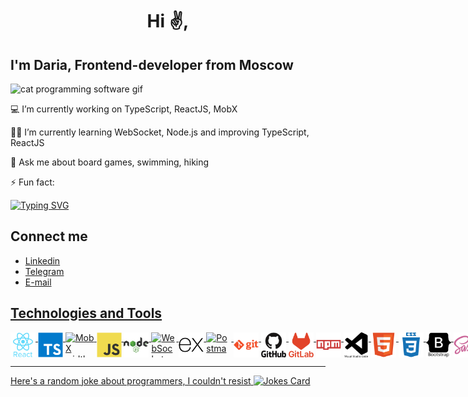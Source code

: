 <h1 align='center'> Hi ✌,</h1>

<h2 >I'm Daria, Frontend-developer from Moscow </h2>

<img src='https://media.tenor.com/DimzPZMypFcAAAAM/laptop.gif' alt='cat programming software gif'/>

<p>💻 I’m currently working on TypeScript, ReactJS, MobX</p>
<p>👩‍🎓 I’m currently learning WebSocket, Node.js and improving TypeScript, ReactJS</p>
<p>💬 Ask me about board games, swimming, hiking</p>
<p>⚡ Fun fact: </p>
<a href="https://git.io/typing-svg"><img src="https://readme-typing-svg.herokuapp.com?font=Fira+Code&size=14&duration=4000&pause=300&color=7D18F7&vCenter=true&random=false&width=600&height=30&lines=I+love+Marvel+movies;I+love+snowboarding;I`m+hydrogeologist;I+recently+completed+The+Witcher+3;+I+like+jokes+about+programmers;I+jumped+with+a+parachute;My+favorite+Netflix+show+is+Black+Mirror;I+read+Game+of+Thrones+before+the+series" alt="Typing SVG" /></a>

<h2>Connect me</h2>
<ul>
  <li><a href="https://www.linkedin.com/in/kireeva-daria/">Linkedin</li>
  <li><a href="https://t.me/Dashka1511">Telegram</li>
  <li><a href="mailto:d.kireeva0908@gmail.com">E-mail</li>
</ul>

<h2>Technologies and Tools</h2>
<div align='left' style="display: flex;">
  <img src="https://github.com/devicons/devicon/blob/master/icons/react/react-original-wordmark.svg" title="React" alt="React" width="40" height="40"/>&nbsp;<img src="https://github.com/devicons/devicon/blob/master/icons/typescript/typescript-original.svg" title="TypeScript" alt="TypeScript" width="40" height="40"/>&nbsp;<img src="https://www.svgrepo.com/show/354078/mobx.svg" title="MobX" alt="MobX width="40" height="40"/>&nbsp;<img src="https://github.com/devicons/devicon/blob/master/icons/javascript/javascript-original.svg" title="JavaScript" alt="JavaScript" width="40" height="40"/>&nbsp;<img src="https://github.com/devicons/devicon/blob/master/icons/nodejs/nodejs-original-wordmark.svg" title="NodeJS" alt="NodeJS" width="40" height="40"/>&nbsp;<img src="https://www.svgrepo.com/show/354553/websocket.svg" title="WebSocket" alt="WebSocket" width="40" height="40"/>&nbsp;  
  <img src="https://github.com/devicons/devicon/blob/master/icons/express/express-original.svg" title="Express" alt="Express" width="40" height="40"/>&nbsp;  
  <img src="https://www.svgrepo.com/show/354202/postman-icon.svg" title="Postman" alt="Postman" width="40" height="40"/>&nbsp;<img src="https://github.com/devicons/devicon/blob/master/icons/git/git-plain-wordmark.svg"  title="Git" alt="Git" width="40" height="40"/>&nbsp;<img src="https://github.com/devicons/devicon/blob/master/icons/github/github-original-wordmark.svg"  title="GitHub" alt="GitHub" width="40" height="40"/>&nbsp;<img src="https://github.com/devicons/devicon/blob/master/icons/gitlab/gitlab-plain-wordmark.svg"  title="GitLab" alt="GitLab" width="40" height="40"/>&nbsp;<img src="https://github.com/devicons/devicon/blob/master/icons/npm/npm-original-wordmark.svg"  title="npm" alt="npm" width="40" height="40"/>&nbsp; <img src="https://github.com/devicons/devicon/blob/master/icons/vscode/vscode-plain-wordmark.svg"  title="vscode" alt="vscode" width="40" height="40"/>&nbsp; 
<img src="https://github.com/devicons/devicon/blob/master/icons/html5/html5-original.svg" title="HTML5" alt="HTML" width="40" height="40"/>&nbsp; <img src="https://github.com/devicons/devicon/blob/master/icons/css3/css3-plain-wordmark.svg"  title="CSS3" alt="CSS" width="40" height="40"/>&nbsp;  <img src="https://raw.githubusercontent.com/devicons/devicon/master/icons/bootstrap/bootstrap-plain-wordmark.svg" alt="bootstrap" width="40" height="40"/>&nbsp;
  <img src="https://raw.githubusercontent.com/devicons/devicon/master/icons/sass/sass-original.svg" alt="sass" width="40" height="40"/> 
</div>

<!--<h3>✌ Most Used Languages :</h3>

[![Top Langs](https://github-readme-stats.vercel.app/api/top-langs/?username=daria0908)](https://github.com/anuraghazra/github-readme-stats) -->


---


<h7>
Here's a random joke about programmers, I couldn't resist</h7>
<img src="https://readme-jokes.vercel.app/api" alt="Jokes Card" />
